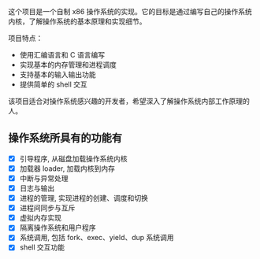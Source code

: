 这个项目是一个自制 x86 操作系统的实现。它的目标是通过编写自己的操作系统内核，了解操作系统的基本原理和实现细节。

项目特点：

- 使用汇编语言和 C 语言编写
- 实现基本的内存管理和进程调度
- 支持基本的输入输出功能
- 提供简单的 shell 交互

该项目适合对操作系统感兴趣的开发者，希望深入了解操作系统内部工作原理的人。

## 操作系统所具有的功能有

- [x] 引导程序, 从磁盘加载操作系统内核
- [x] 加载器 loader, 加载内核到内存
- [x] 中断与异常处理
- [x] 日志与输出
- [x] 进程的管理, 实现进程的创建、调度和切换
- [x] 进程间同步与互斥
- [x] 虚拟内存实现
- [x] 隔离操作系统和用户程序
- [x] 系统调用, 包括 fork、exec、yield、dup 系统调用
- [x] shell 交互功能
